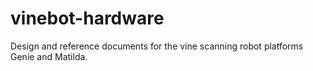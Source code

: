 # vinebot-hardware
Design and reference documents for the vine scanning robot platforms Genie and Matilda.
